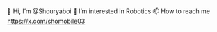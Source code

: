 👋 Hi, I’m @Shouryaboi
👀 I’m interested in Robotics
📫 How to reach me https://x.com/shomobile03

<!---
Shouryaboi/Shouryaboi is a ✨ special ✨ repository because its `README.md` (this file) appears on your GitHub profile.
You can click the Preview link to take a look at your changes.
--->
